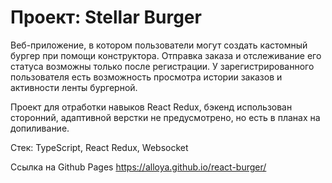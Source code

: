 # Проект: Stellar Burger

Веб-приложение, в котором пользователи могут создать кастомный бургер при помощи конструктора. Отправка заказа и отслеживание его статуса возможны только после регистрации. У зарегистрированного пользователя есть возможность просмотра истории заказов и активности ленты бургерной.

Проект для отработки навыков React Redux, бэкенд использован сторонний, адаптивной верстки не предусмотрено, но есть в планах на допиливание.

Стек: TypeScript, React Redux, Websocket

Ссылка на Github Pages https://alloya.github.io/react-burger/